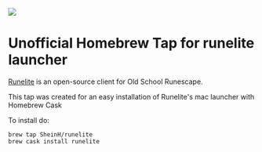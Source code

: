![](https://runelite.net/img/logo.png)
# Unofficial Homebrew Tap for runelite launcher

[Runelite](https://runelite.net/) is an open-source client for Old School Runescape.

This tap was created for an easy installation of Runelite's mac launcher with Homebrew Cask

To install do:
```
brew tap SheinH/runelite
brew cask install runelite
```
